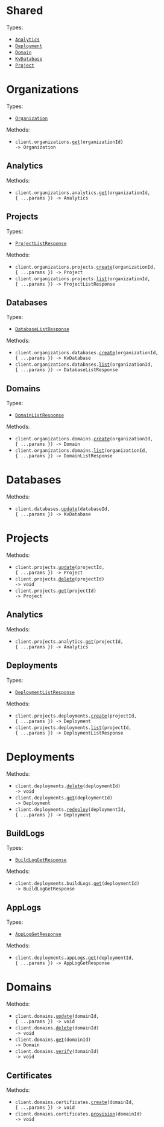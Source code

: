 # Shared

Types:

- <code><a href="./src/resources/shared.ts">Analytics</a></code>
- <code><a href="./src/resources/shared.ts">Deployment</a></code>
- <code><a href="./src/resources/shared.ts">Domain</a></code>
- <code><a href="./src/resources/shared.ts">KvDatabase</a></code>
- <code><a href="./src/resources/shared.ts">Project</a></code>

# Organizations

Types:

- <code><a href="./src/resources/organizations/organizations.ts">Organization</a></code>

Methods:

- <code title="get /organizations/{organizationId}">client.organizations.<a href="./src/resources/organizations/organizations.ts">get</a>(organizationId) -> Organization</code>

## Analytics

Methods:

- <code title="get /organizations/{organizationId}/analytics">client.organizations.analytics.<a href="./src/resources/organizations/analytics.ts">get</a>(organizationId, { ...params }) -> Analytics</code>

## Projects

Types:

- <code><a href="./src/resources/organizations/projects.ts">ProjectListResponse</a></code>

Methods:

- <code title="post /organizations/{organizationId}/projects">client.organizations.projects.<a href="./src/resources/organizations/projects.ts">create</a>(organizationId, { ...params }) -> Project</code>
- <code title="get /organizations/{organizationId}/projects">client.organizations.projects.<a href="./src/resources/organizations/projects.ts">list</a>(organizationId, { ...params }) -> ProjectListResponse</code>

## Databases

Types:

- <code><a href="./src/resources/organizations/databases.ts">DatabaseListResponse</a></code>

Methods:

- <code title="post /organizations/{organizationId}/databases">client.organizations.databases.<a href="./src/resources/organizations/databases.ts">create</a>(organizationId, { ...params }) -> KvDatabase</code>
- <code title="get /organizations/{organizationId}/databases">client.organizations.databases.<a href="./src/resources/organizations/databases.ts">list</a>(organizationId, { ...params }) -> DatabaseListResponse</code>

## Domains

Types:

- <code><a href="./src/resources/organizations/domains.ts">DomainListResponse</a></code>

Methods:

- <code title="post /organizations/{organizationId}/domains">client.organizations.domains.<a href="./src/resources/organizations/domains.ts">create</a>(organizationId, { ...params }) -> Domain</code>
- <code title="get /organizations/{organizationId}/domains">client.organizations.domains.<a href="./src/resources/organizations/domains.ts">list</a>(organizationId, { ...params }) -> DomainListResponse</code>

# Databases

Methods:

- <code title="patch /databases/{databaseId}">client.databases.<a href="./src/resources/databases.ts">update</a>(databaseId, { ...params }) -> KvDatabase</code>

# Projects

Methods:

- <code title="patch /projects/{projectId}">client.projects.<a href="./src/resources/projects/projects.ts">update</a>(projectId, { ...params }) -> Project</code>
- <code title="delete /projects/{projectId}">client.projects.<a href="./src/resources/projects/projects.ts">delete</a>(projectId) -> void</code>
- <code title="get /projects/{projectId}">client.projects.<a href="./src/resources/projects/projects.ts">get</a>(projectId) -> Project</code>

## Analytics

Methods:

- <code title="get /projects/{projectId}/analytics">client.projects.analytics.<a href="./src/resources/projects/analytics.ts">get</a>(projectId, { ...params }) -> Analytics</code>

## Deployments

Types:

- <code><a href="./src/resources/projects/deployments.ts">DeploymentListResponse</a></code>

Methods:

- <code title="post /projects/{projectId}/deployments">client.projects.deployments.<a href="./src/resources/projects/deployments.ts">create</a>(projectId, { ...params }) -> Deployment</code>
- <code title="get /projects/{projectId}/deployments">client.projects.deployments.<a href="./src/resources/projects/deployments.ts">list</a>(projectId, { ...params }) -> DeploymentListResponse</code>

# Deployments

Methods:

- <code title="delete /deployments/{deploymentId}">client.deployments.<a href="./src/resources/deployments/deployments.ts">delete</a>(deploymentId) -> void</code>
- <code title="get /deployments/{deploymentId}">client.deployments.<a href="./src/resources/deployments/deployments.ts">get</a>(deploymentId) -> Deployment</code>
- <code title="post /deployments/{deploymentId}/redeploy">client.deployments.<a href="./src/resources/deployments/deployments.ts">redeploy</a>(deploymentId, { ...params }) -> Deployment</code>

## BuildLogs

Types:

- <code><a href="./src/resources/deployments/build-logs.ts">BuildLogGetResponse</a></code>

Methods:

- <code title="get /deployments/{deploymentId}/build_logs">client.deployments.buildLogs.<a href="./src/resources/deployments/build-logs.ts">get</a>(deploymentId) -> BuildLogGetResponse</code>

## AppLogs

Types:

- <code><a href="./src/resources/deployments/app-logs.ts">AppLogGetResponse</a></code>

Methods:

- <code title="get /deployments/{deploymentId}/app_logs">client.deployments.appLogs.<a href="./src/resources/deployments/app-logs.ts">get</a>(deploymentId, { ...params }) -> AppLogGetResponse</code>

# Domains

Methods:

- <code title="patch /domains/{domainId}">client.domains.<a href="./src/resources/domains/domains.ts">update</a>(domainId, { ...params }) -> void</code>
- <code title="delete /domains/{domainId}">client.domains.<a href="./src/resources/domains/domains.ts">delete</a>(domainId) -> void</code>
- <code title="get /domains/{domainId}">client.domains.<a href="./src/resources/domains/domains.ts">get</a>(domainId) -> Domain</code>
- <code title="post /domains/{domainId}/verify">client.domains.<a href="./src/resources/domains/domains.ts">verify</a>(domainId) -> void</code>

## Certificates

Methods:

- <code title="post /domains/{domainId}/certificates">client.domains.certificates.<a href="./src/resources/domains/certificates.ts">create</a>(domainId, { ...params }) -> void</code>
- <code title="post /domains/{domainId}/certificates/provision">client.domains.certificates.<a href="./src/resources/domains/certificates.ts">provision</a>(domainId) -> void</code>
